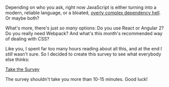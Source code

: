 Depending on who you ask, right now JavaScript is either turning into a modern, reliable language, or a bloated, [overly complex dependency hell](https://twitter.com/thomasfuchs/status/708675139253174273). Or maybe both?

What's more, there's just *so many* options: Do you use React or Angular 2? Do you really need Webpack? And what's this month's recommended way of dealing with CSS?

Like you, I spent far too many hours reading about all this, and at the end I *still* wasn't sure. So I decided to create this survey to see what everybody else thinks:

<div class="take-survey">
  <a class="take-survey-button" href="https://stateofjs.typeform.com/to/aYkckG">Take the Survey</a>
</div>

The survey shouldn't take you more than 10-15 minutes. Good luck!